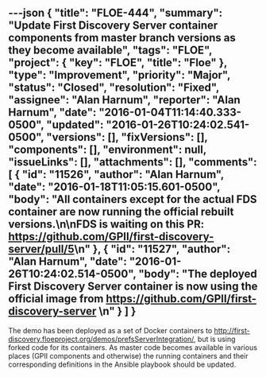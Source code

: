 ---json
{
  "title": "FLOE-444",
  "summary": "Update First Discovery Server container components from master branch versions as they become available",
  "tags": "FLOE",
  "project": {
    "key": "FLOE",
    "title": "Floe"
  },
  "type": "Improvement",
  "priority": "Major",
  "status": "Closed",
  "resolution": "Fixed",
  "assignee": "Alan Harnum",
  "reporter": "Alan Harnum",
  "date": "2016-01-04T11:14:40.333-0500",
  "updated": "2016-01-26T10:24:02.541-0500",
  "versions": [],
  "fixVersions": [],
  "components": [],
  "environment": null,
  "issueLinks": [],
  "attachments": [],
  "comments": [
    {
      "id": "11526",
      "author": "Alan Harnum",
      "date": "2016-01-18T11:05:15.601-0500",
      "body": "All containers except for the actual FDS container are now running the official rebuilt versions.\n\nFDS is waiting on this PR: <https://github.com/GPII/first-discovery-server/pull/5>\n"
    },
    {
      "id": "11527",
      "author": "Alan Harnum",
      "date": "2016-01-26T10:24:02.514-0500",
      "body": "The deployed First Discovery Server container is now using the official image from <https://github.com/GPII/first-discovery-server>&#x20;\n"
    }
  ]
}
---
The demo has been deployed as a set of Docker containers to <http://first-discovery.floeproject.org/demos/prefsServerIntegration/>, but is using forked code for its containers. As master code becomes available in various places (GPII components and otherwise) the running containers and their corresponding definitions in the Ansible playbook should be updated.

        